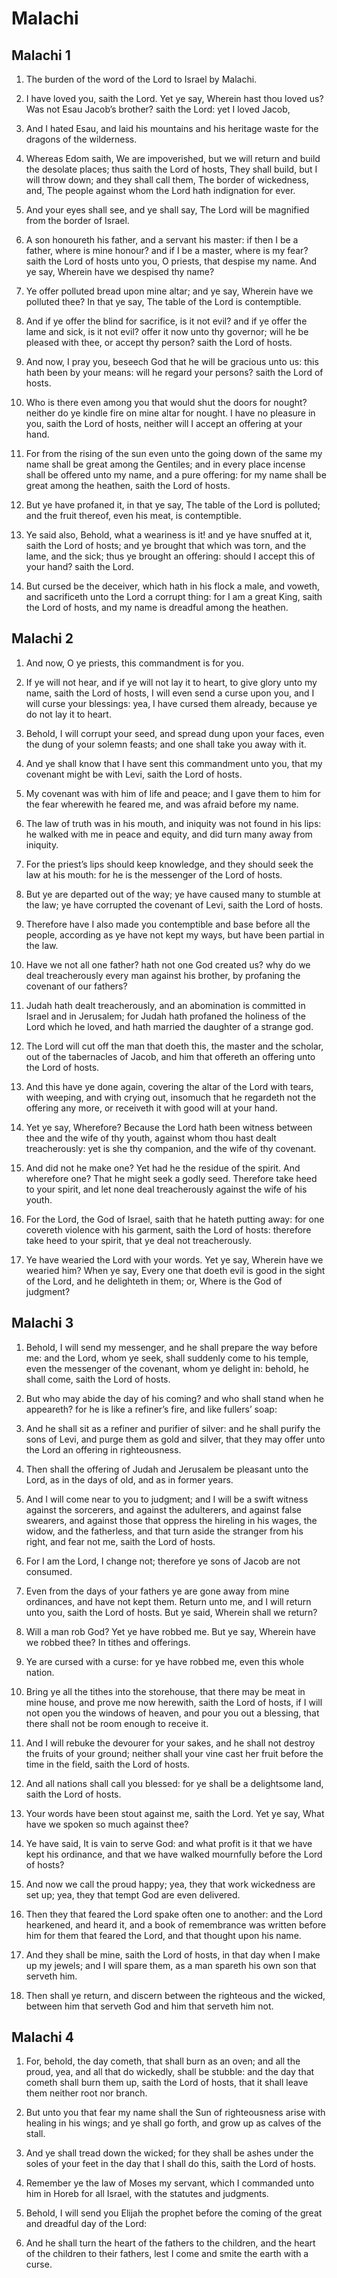 # Malachi

## Malachi 1

1. The burden of the word of the Lord to Israel by Malachi.

2. I have loved you, saith the Lord. Yet ye say, Wherein hast thou loved us? Was not Esau Jacob’s brother? saith the Lord: yet I loved Jacob,

3. And I hated Esau, and laid his mountains and his heritage waste for the dragons of the wilderness.

4. Whereas Edom saith, We are impoverished, but we will return and build the desolate places; thus saith the Lord of hosts, They shall build, but I will throw down; and they shall call them, The border of wickedness, and, The people against whom the Lord hath indignation for ever.

5. And your eyes shall see, and ye shall say, The Lord will be magnified from the border of Israel.

6. A son honoureth his father, and a servant his master: if then I be a father, where is mine honour? and if I be a master, where is my fear? saith the Lord of hosts unto you, O priests, that despise my name. And ye say, Wherein have we despised thy name?

7. Ye offer polluted bread upon mine altar; and ye say, Wherein have we polluted thee? In that ye say, The table of the Lord is contemptible.

8. And if ye offer the blind for sacrifice, is it not evil? and if ye offer the lame and sick, is it not evil? offer it now unto thy governor; will he be pleased with thee, or accept thy person? saith the Lord of hosts.

9. And now, I pray you, beseech God that he will be gracious unto us: this hath been by your means: will he regard your persons? saith the Lord of hosts.

10. Who is there even among you that would shut the doors for nought? neither do ye kindle fire on mine altar for nought. I have no pleasure in you, saith the Lord of hosts, neither will I accept an offering at your hand.

11. For from the rising of the sun even unto the going down of the same my name shall be great among the Gentiles; and in every place incense shall be offered unto my name, and a pure offering: for my name shall be great among the heathen, saith the Lord of hosts.

12. But ye have profaned it, in that ye say, The table of the Lord is polluted; and the fruit thereof, even his meat, is contemptible.

13. Ye said also, Behold, what a weariness is it! and ye have snuffed at it, saith the Lord of hosts; and ye brought that which was torn, and the lame, and the sick; thus ye brought an offering: should I accept this of your hand? saith the Lord.

14. But cursed be the deceiver, which hath in his flock a male, and voweth, and sacrificeth unto the Lord a corrupt thing: for I am a great King, saith the Lord of hosts, and my name is dreadful among the heathen.  

## Malachi 2

1. And now, O ye priests, this commandment is for you.

2. If ye will not hear, and if ye will not lay it to heart, to give glory unto my name, saith the Lord of hosts, I will even send a curse upon you, and I will curse your blessings: yea, I have cursed them already, because ye do not lay it to heart.

3. Behold, I will corrupt your seed, and spread dung upon your faces, even the dung of your solemn feasts; and one shall take you away with it.

4. And ye shall know that I have sent this commandment unto you, that my covenant might be with Levi, saith the Lord of hosts.

5. My covenant was with him of life and peace; and I gave them to him for the fear wherewith he feared me, and was afraid before my name.

6. The law of truth was in his mouth, and iniquity was not found in his lips: he walked with me in peace and equity, and did turn many away from iniquity.

7. For the priest’s lips should keep knowledge, and they should seek the law at his mouth: for he is the messenger of the Lord of hosts.

8. But ye are departed out of the way; ye have caused many to stumble at the law; ye have corrupted the covenant of Levi, saith the Lord of hosts.

9. Therefore have I also made you contemptible and base before all the people, according as ye have not kept my ways, but have been partial in the law.

10. Have we not all one father? hath not one God created us? why do we deal treacherously every man against his brother, by profaning the covenant of our fathers?

11. Judah hath dealt treacherously, and an abomination is committed in Israel and in Jerusalem; for Judah hath profaned the holiness of the Lord which he loved, and hath married the daughter of a strange god.

12. The Lord will cut off the man that doeth this, the master and the scholar, out of the tabernacles of Jacob, and him that offereth an offering unto the Lord of hosts.

13. And this have ye done again, covering the altar of the Lord with tears, with weeping, and with crying out, insomuch that he regardeth not the offering any more, or receiveth it with good will at your hand.

14. Yet ye say, Wherefore? Because the Lord hath been witness between thee and the wife of thy youth, against whom thou hast dealt treacherously: yet is she thy companion, and the wife of thy covenant.

15. And did not he make one? Yet had he the residue of the spirit. And wherefore one? That he might seek a godly seed. Therefore take heed to your spirit, and let none deal treacherously against the wife of his youth.

16. For the Lord, the God of Israel, saith that he hateth putting away: for one covereth violence with his garment, saith the Lord of hosts: therefore take heed to your spirit, that ye deal not treacherously.

17. Ye have wearied the Lord with your words. Yet ye say, Wherein have we wearied him? When ye say, Every one that doeth evil is good in the sight of the Lord, and he delighteth in them; or, Where is the God of judgment?  

## Malachi 3

1. Behold, I will send my messenger, and he shall prepare the way before me: and the Lord, whom ye seek, shall suddenly come to his temple, even the messenger of the covenant, whom ye delight in: behold, he shall come, saith the Lord of hosts.

2. But who may abide the day of his coming? and who shall stand when he appeareth? for he is like a refiner’s fire, and like fullers’ soap:

3. And he shall sit as a refiner and purifier of silver: and he shall purify the sons of Levi, and purge them as gold and silver, that they may offer unto the Lord an offering in righteousness.

4. Then shall the offering of Judah and Jerusalem be pleasant unto the Lord, as in the days of old, and as in former years.

5. And I will come near to you to judgment; and I will be a swift witness against the sorcerers, and against the adulterers, and against false swearers, and against those that oppress the hireling in his wages, the widow, and the fatherless, and that turn aside the stranger from his right, and fear not me, saith the Lord of hosts.

6. For I am the Lord, I change not; therefore ye sons of Jacob are not consumed.

7. Even from the days of your fathers ye are gone away from mine ordinances, and have not kept them. Return unto me, and I will return unto you, saith the Lord of hosts. But ye said, Wherein shall we return?

8. Will a man rob God? Yet ye have robbed me. But ye say, Wherein have we robbed thee? In tithes and offerings.

9. Ye are cursed with a curse: for ye have robbed me, even this whole nation.

10. Bring ye all the tithes into the storehouse, that there may be meat in mine house, and prove me now herewith, saith the Lord of hosts, if I will not open you the windows of heaven, and pour you out a blessing, that there shall not be room enough to receive it.

11. And I will rebuke the devourer for your sakes, and he shall not destroy the fruits of your ground; neither shall your vine cast her fruit before the time in the field, saith the Lord of hosts.

12. And all nations shall call you blessed: for ye shall be a delightsome land, saith the Lord of hosts.

13. Your words have been stout against me, saith the Lord. Yet ye say, What have we spoken so much against thee?

14. Ye have said, It is vain to serve God: and what profit is it that we have kept his ordinance, and that we have walked mournfully before the Lord of hosts?

15. And now we call the proud happy; yea, they that work wickedness are set up; yea, they that tempt God are even delivered.

16. Then they that feared the Lord spake often one to another: and the Lord hearkened, and heard it, and a book of remembrance was written before him for them that feared the Lord, and that thought upon his name.

17. And they shall be mine, saith the Lord of hosts, in that day when I make up my jewels; and I will spare them, as a man spareth his own son that serveth him.

18. Then shall ye return, and discern between the righteous and the wicked, between him that serveth God and him that serveth him not.  

## Malachi 4

1. For, behold, the day cometh, that shall burn as an oven; and all the proud, yea, and all that do wickedly, shall be stubble: and the day that cometh shall burn them up, saith the Lord of hosts, that it shall leave them neither root nor branch.

2. But unto you that fear my name shall the Sun of righteousness arise with healing in his wings; and ye shall go forth, and grow up as calves of the stall.

3. And ye shall tread down the wicked; for they shall be ashes under the soles of your feet in the day that I shall do this, saith the Lord of hosts.

4. Remember ye the law of Moses my servant, which I commanded unto him in Horeb for all Israel, with the statutes and judgments.

5. Behold, I will send you Elijah the prophet before the coming of the great and dreadful day of the Lord:

6. And he shall turn the heart of the fathers to the children, and the heart of the children to their fathers, lest I come and smite the earth with a curse.   